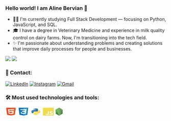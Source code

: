 ### Hello world! I am Aline Bervian 👋

- 👩‍💻 I'm currently studying Full Stack Development — focusing on Python, JavaScript, and SQL.
- 🎓 I have a degree in Veterinary Medicine and experience in milk quality control on dairy farms. Now, I'm transitioning into the tech field.
- ✨ I'm passionate about understanding problems and creating solutions that improve daily processes for people and businesses.

<div>
  <img height="180em" src="https://github-readme-stats.vercel.app/api?username=bervian-a&show_icons=true&theme=default&bg_color=2d2d2d&title_color=fff3b0&text_color=cccccc&icon_color=fff3b0&hide_border=true"/>
<img height="180em" src="https://github-readme-stats.vercel.app/api/top-langs/?username=bervian-a&layout=compact&theme=default&bg_color=2d2d2d&title_color=fff3b0&text_color=cccccc&icon_color=fff3b0&hide_border=true"/>
</div>

### 👥 Contact:

[![LinkedIn](https://img.shields.io/badge/LinkedIn-fff3b0?style=flat&logo=linkedin&logoColor=005582&labelColor=fff3b0)](https://www.linkedin.com/in/alinebervian/)
[![Instagram](https://img.shields.io/badge/Instagram-fff3b0?style=flat&logo=instagram&logoColor=E4405F&labelColor=fff3b0)](https://www.instagram.com/bervianaline/)
[![Gmail](https://img.shields.io/badge/Gmail-fff3b0?style=flat&logo=gmail&logoColor=EA4335&labelColor=fff3b0)](mailto:abbervian@gmail.com)

### 🛠️ Most used technologies and tools:

<div>
<img align="center" alt="Aline-HTML" height="25" width="35" src="https://raw.githubusercontent.com/devicons/devicon/master/icons/html5/html5-original.svg">
<img align="center" alt="Aline-CSS" height="25" width="35" src="https://raw.githubusercontent.com/devicons/devicon/master/icons/css3/css3-original.svg">
<img align="center" alt="Aline-Python" height="25" width="35" src="https://raw.githubusercontent.com/devicons/devicon/master/icons/python/python-original.svg">
<img align="center" alt="Aline-Js" height="25" width="35" src="https://raw.githubusercontent.com/devicons/devicon/master/icons/javascript/javascript-plain.svg">
<img align="center" alt="Aline-Node" height="25" width="25" src="https://raw.githubusercontent.com/github/explore/80688e429a7d4ef2fca1e82350fe8e3517d3494d/topics/nodejs/nodejs.png">

</div>
